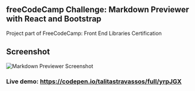 ## freeCodeCamp Challenge: Markdown Previewer with React and Bootstrap

Project part of FreeCodeCamp: Front End Libraries Certification

## Screenshot
![Markdown Previewer Screenshot](https://i.imgur.com/8EwFOjq.png)

### Live demo: https://codepen.io/talitastravassos/full/yrpJGX
